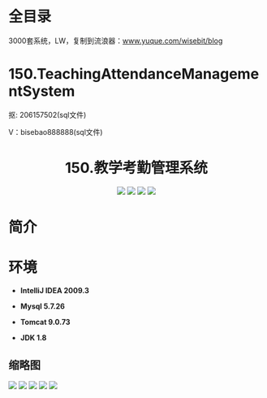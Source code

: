 # 全目录

3000套系统，LW，复制到流浪器：www.yuque.com/wisebit/blog
# 150.TeachingAttendanceManagementSystem

<p>抠: 206157502(sql文件)</p>
<p>V：bisebao888888(sql文件)</p>

<p><h1 align="center">150.教学考勤管理系统</h1></p>


<p align="center">
	<img src="https://img.shields.io/badge/jdk-1.8-orange.svg"/>
    <img src="https://img.shields.io/badge/spring-5.x-lightgrey.svg"/>
    <img src="https://img.shields.io/badge/springmvc-3.x-blue.svg"/>
    <img src="https://img.shields.io/badge/mybatis-5.x-yellow.svg"/>
</p>

# 简介
>
> 




# 环境

- <b>IntelliJ IDEA 2009.3</b>

- <b>Mysql 5.7.26</b>

- <b>Tomcat 9.0.73</b>

- <b>JDK 1.8</b>




## 缩略图


![](https://bitwise.oss-cn-heyuan.aliyuncs.com/2024/9/10/9edef309-d8a3-4808-8e7a-f9b80e199047.png)
![](https://bitwise.oss-cn-heyuan.aliyuncs.com/2024/9/10/9fa332c3-a917-4b7d-a953-5e4a105d88b6.png)
![](https://bitwise.oss-cn-heyuan.aliyuncs.com/2024/9/10/18a44c2d-5c7e-4d4b-ad13-0f2dc4a0317f.png)
![](https://bitwise.oss-cn-heyuan.aliyuncs.com/2024/9/10/2272bc3c-9506-46f5-999c-7832a264d76f.png)
![](https://bitwise.oss-cn-heyuan.aliyuncs.com/2024/9/10/2f031e9a-4e77-4a4e-84d7-3a99d2f9beab.png)


